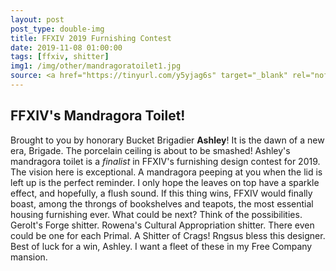 ```yaml
---
layout: post
post_type: double-img
title: FFXIV 2019 Furnishing Contest
date: 2019-11-08 01:00:00
tags: [ffxiv, shitter]
img1: /img/other/mandragoratoilet1.jpg
source: <a href="https://tinyurl.com/y5yjag6s" target="_blank" rel="nofollow">FFXIV Lodestone</a>
---
```

## FFXIV's Mandragora Toilet!

Brought to you by honorary Bucket Brigadier **Ashley**! It is the dawn of a new era, Brigade. The porcelain ceiling is about to be smashed! Ashley's mandragora toilet is a *finalist* in FFXIV's furnishing design contest for 2019. The vision here is exceptional. A mandragora peeping at you when the lid is left up is the perfect reminder. I only hope the leaves on top have a sparkle effect, and hopefully, a flush sound. If this thing wins, FFXIV would finally boast, among the throngs of bookshelves and teapots, the most essential housing furnishing ever. What could be next? Think of the possibilities. Gerolt's Forge shitter. Rowena's Cultural Appropriation shitter. There even could be one for each Primal. A Shitter of Crags! Rngsus bless this designer. Best of luck for a win, Ashley. I want a fleet of these in my Free Company mansion. 